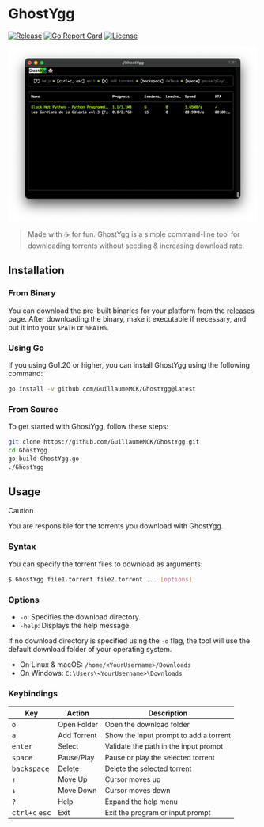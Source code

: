 # GhostYgg

[![Release](https://img.shields.io/github/release/GuillaumeMCK/GhostYgg.svg)](https://github.com/GuillaumeMCK/GhostYgg/releases)
[![Go Report Card](https://goreportcard.com/badge/github.com/GuillaumeMCK/GhostYgg)](https://goreportcard.com/report/github.com/GuillaumeMCK/GhostYgg)
[![License](https://img.shields.io/badge/license-MIT-blue.svg)](https://opensource.org/licenses/MIT)

<div align="center">
    <img src="https://raw.githubusercontent.com/GuillaumeMCK/GhostYgg/main/.github/banner.png" width="650">
</div>

> Made with ☕ for fun.
> GhostYgg is a simple command-line tool for downloading torrents without seeding & increasing download rate.

## Installation

### From Binary

You can download the pre-built binaries for your platform from
the [releases](https://github.com/GuillaumeMCK/GhostYgg/releases) page. 
After downloading the binary, make it executable if necessary, and put it into your `$PATH` or `%PATH%`.

### Using Go

If you using Go1.20 or higher, you can install GhostYgg using the following command:

```bash
go install -v github.com/GuillaumeMCK/GhostYgg@latest
```

### From Source

To get started with GhostYgg, follow these steps:

```bash
git clone https://github.com/GuillaumeMCK/GhostYgg.git
cd GhostYgg
go build GhostYgg.go
./GhostYgg
```

## Usage

> [!CAUTION]
> You are responsible for the torrents you download with GhostYgg.

### Syntax

You can specify the torrent files to download as arguments:

```bash
$ GhostYgg file1.torrent file2.torrent ... [options]
```

### Options

- `-o`: Specifies the download directory.
- `-help`: Displays the help message.

If no download directory is specified using the `-o` flag, the tool will use the default download folder of your
operating system.

- On Linux & macOS: `/home/<YourUsername>/Downloads`
- On Windows: `C:\Users\<YourUsername>\Downloads`

### Keybindings

| Key                              | Action      | Description                            |
|----------------------------------|-------------|----------------------------------------|
| <kbd>o</kbd>                     | Open Folder | Open the download folder               |
| <kbd>a</kbd>                     | Add Torrent | Show the input prompt to add a torrent |
| <kbd>enter</kbd>                 | Select      | Validate the path in the input prompt  |
| <kbd>space</kbd>                 | Pause/Play  | Pause or play the selected torrent     |
| <kbd>backspace</kbd>             | Delete      | Delete the selected torrent            |
| <kbd>↑</kbd>                     | Move Up     | Cursor moves up                        |
| <kbd>↓</kbd>                     | Move Down   | Cursor moves down                      |
| <kbd>?</kbd>                     | Help        | Expand the help menu                   |
| <kbd>ctrl+c</kbd> <kbd>esc</kbd> | Exit        | Exit the program or input prompt       |

<br>
